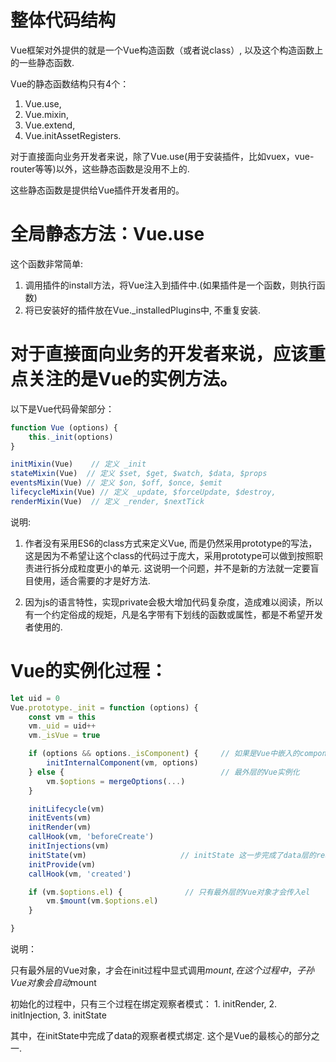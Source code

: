 # 整体代码结构


Vue框架对外提供的就是一个Vue构造函数（或者说class）, 以及这个构造函数上的一些静态函数.

Vue的静态函数结构只有4个：
1. Vue.use, 
2. Vue.mixin, 
3. Vue.extend, 
4. Vue.initAssetRegisters.

对于直接面向业务开发者来说，除了Vue.use(用于安装插件，比如vuex，vue-router等等)以外，这些静态函数是没用不上的.

这些静态函数是提供给Vue插件开发者用的。


# 全局静态方法：Vue.use

这个函数非常简单:
1. 调用插件的install方法，将Vue注入到插件中.(如果插件是一个函数，则执行函数)
2. 将已安装好的插件放在Vue._installedPlugins中, 不重复安装.



# 对于直接面向业务的开发者来说，应该重点关注的是Vue的实例方法。
以下是Vue代码骨架部分：
```js
function Vue (options) {
    this._init(options)
}

initMixin(Vue)    // 定义 _init
stateMixin(Vue)  // 定义 $set, $get, $watch, $data, $props
eventsMixin(Vue) // 定义 $on, $off, $once, $emit
lifecycleMixin(Vue) // 定义 _update, $forceUpdate, $destroy,
renderMixin(Vue)  // 定义 _render, $nextTick
```

说明:
1. 作者没有采用ES6的class方式来定义Vue, 而是仍然采用prototype的写法，这是因为不希望让这个class的代码过于庞大，采用prototype可以做到按照职责进行拆分成粒度更小的单元.
这说明一个问题，并不是新的方法就一定要盲目使用，适合需要的才是好方法.

2. 因为js的语言特性，实现private会极大增加代码复杂度，造成难以阅读，所以有一个约定俗成的规矩，凡是名字带有下划线的函数或属性，都是不希望开发者使用的.


# Vue的实例化过程：
```js
let uid = 0
Vue.prototype._init = function (options) {
    const vm = this
    vm._uid = uid++
    vm._isVue = true

    if (options && options._isComponent) {     // 如果是Vue中嵌入的component
        initInternalComponent(vm, options)
    } else {                                   // 最外层的Vue实例化
        vm.$options = mergeOptions(...)
    }

    initLifecycle(vm)
    initEvents(vm)
    initRender(vm)
    callHook(vm, 'beforeCreate')
    initInjections(vm)
    initState(vm)                     // initState 这一步完成了data层的reactive
    initProvide(vm)
    callHook(vm, 'created')

    if (vm.$options.el) {              // 只有最外层的Vue对象才会传入el
        vm.$mount(vm.$options.el)
    }

}
```


说明：

只有最外层的Vue对象，才会在init过程中显式调用$mount, 在这个过程中，子孙Vue对象会自动$mount

初始化的过程中，只有三个过程在绑定观察者模式： 1. initRender, 2. initInjection, 3. initState

其中，在initState中完成了data的观察者模式绑定. 这个是Vue的最核心的部分之一.